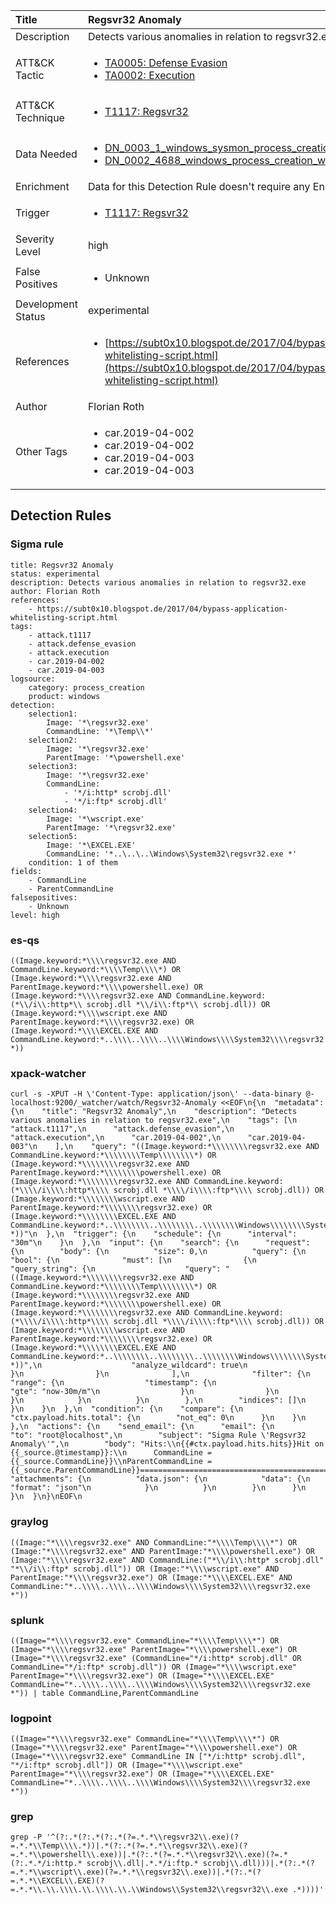 | Title                | Regsvr32 Anomaly                                                                                                                                                 |
|:---------------------|:------------------------------------------------------------------------------------------------------------------------------------------------------------|
| Description          | Detects various anomalies in relation to regsvr32.exe                                                                                                                                           |
| ATT&amp;CK Tactic    |  <ul><li>[TA0005: Defense Evasion](https://attack.mitre.org/tactics/TA0005)</li><li>[TA0002: Execution](https://attack.mitre.org/tactics/TA0002)</li></ul>  |
| ATT&amp;CK Technique | <ul><li>[T1117: Regsvr32](https://attack.mitre.org/techniques/T1117)</li></ul>  |
| Data Needed          | <ul><li>[DN_0003_1_windows_sysmon_process_creation](../Data_Needed/DN_0003_1_windows_sysmon_process_creation.md)</li><li>[DN_0002_4688_windows_process_creation_with_commandline](../Data_Needed/DN_0002_4688_windows_process_creation_with_commandline.md)</li></ul>  |
| Enrichment           |  Data for this Detection Rule doesn't require any Enrichments.  |
| Trigger              | <ul><li>[T1117: Regsvr32](../Triggers/T1117.md)</li></ul>  |
| Severity Level       | high |
| False Positives      | <ul><li>Unknown</li></ul>  |
| Development Status   | experimental |
| References           | <ul><li>[https://subt0x10.blogspot.de/2017/04/bypass-application-whitelisting-script.html](https://subt0x10.blogspot.de/2017/04/bypass-application-whitelisting-script.html)</li></ul>  |
| Author               | Florian Roth |
| Other Tags           | <ul><li>car.2019-04-002</li><li>car.2019-04-002</li><li>car.2019-04-003</li><li>car.2019-04-003</li></ul> | 

## Detection Rules

### Sigma rule

```
title: Regsvr32 Anomaly
status: experimental
description: Detects various anomalies in relation to regsvr32.exe
author: Florian Roth
references:
    - https://subt0x10.blogspot.de/2017/04/bypass-application-whitelisting-script.html
tags:
    - attack.t1117
    - attack.defense_evasion
    - attack.execution
    - car.2019-04-002
    - car.2019-04-003
logsource:
    category: process_creation
    product: windows
detection:
    selection1:
        Image: '*\regsvr32.exe'
        CommandLine: '*\Temp\\*'
    selection2:
        Image: '*\regsvr32.exe'
        ParentImage: '*\powershell.exe'
    selection3:
        Image: '*\regsvr32.exe'
        CommandLine:
            - '*/i:http* scrobj.dll'
            - '*/i:ftp* scrobj.dll'
    selection4:
        Image: '*\wscript.exe'
        ParentImage: '*\regsvr32.exe'
    selection5:
        Image: '*\EXCEL.EXE'
        CommandLine: '*..\..\..\Windows\System32\regsvr32.exe *'
    condition: 1 of them
fields:
    - CommandLine
    - ParentCommandLine
falsepositives:
    - Unknown
level: high

```





### es-qs
    
```
((Image.keyword:*\\\\regsvr32.exe AND CommandLine.keyword:*\\\\Temp\\\\*) OR (Image.keyword:*\\\\regsvr32.exe AND ParentImage.keyword:*\\\\powershell.exe) OR (Image.keyword:*\\\\regsvr32.exe AND CommandLine.keyword:(*\\/i\\:http*\\ scrobj.dll *\\/i\\:ftp*\\ scrobj.dll)) OR (Image.keyword:*\\\\wscript.exe AND ParentImage.keyword:*\\\\regsvr32.exe) OR (Image.keyword:*\\\\EXCEL.EXE AND CommandLine.keyword:*..\\\\..\\\\..\\\\Windows\\\\System32\\\\regsvr32.exe\\ *))
```


### xpack-watcher
    
```
curl -s -XPUT -H \'Content-Type: application/json\' --data-binary @- localhost:9200/_watcher/watch/Regsvr32-Anomaly <<EOF\n{\n  "metadata": {\n    "title": "Regsvr32 Anomaly",\n    "description": "Detects various anomalies in relation to regsvr32.exe",\n    "tags": [\n      "attack.t1117",\n      "attack.defense_evasion",\n      "attack.execution",\n      "car.2019-04-002",\n      "car.2019-04-003"\n    ],\n    "query": "((Image.keyword:*\\\\\\\\regsvr32.exe AND CommandLine.keyword:*\\\\\\\\Temp\\\\\\\\*) OR (Image.keyword:*\\\\\\\\regsvr32.exe AND ParentImage.keyword:*\\\\\\\\powershell.exe) OR (Image.keyword:*\\\\\\\\regsvr32.exe AND CommandLine.keyword:(*\\\\/i\\\\:http*\\\\ scrobj.dll *\\\\/i\\\\:ftp*\\\\ scrobj.dll)) OR (Image.keyword:*\\\\\\\\wscript.exe AND ParentImage.keyword:*\\\\\\\\regsvr32.exe) OR (Image.keyword:*\\\\\\\\EXCEL.EXE AND CommandLine.keyword:*..\\\\\\\\..\\\\\\\\..\\\\\\\\Windows\\\\\\\\System32\\\\\\\\regsvr32.exe\\\\ *))"\n  },\n  "trigger": {\n    "schedule": {\n      "interval": "30m"\n    }\n  },\n  "input": {\n    "search": {\n      "request": {\n        "body": {\n          "size": 0,\n          "query": {\n            "bool": {\n              "must": [\n                {\n                  "query_string": {\n                    "query": "((Image.keyword:*\\\\\\\\regsvr32.exe AND CommandLine.keyword:*\\\\\\\\Temp\\\\\\\\*) OR (Image.keyword:*\\\\\\\\regsvr32.exe AND ParentImage.keyword:*\\\\\\\\powershell.exe) OR (Image.keyword:*\\\\\\\\regsvr32.exe AND CommandLine.keyword:(*\\\\/i\\\\:http*\\\\ scrobj.dll *\\\\/i\\\\:ftp*\\\\ scrobj.dll)) OR (Image.keyword:*\\\\\\\\wscript.exe AND ParentImage.keyword:*\\\\\\\\regsvr32.exe) OR (Image.keyword:*\\\\\\\\EXCEL.EXE AND CommandLine.keyword:*..\\\\\\\\..\\\\\\\\..\\\\\\\\Windows\\\\\\\\System32\\\\\\\\regsvr32.exe\\\\ *))",\n                    "analyze_wildcard": true\n                  }\n                }\n              ],\n              "filter": {\n                "range": {\n                  "timestamp": {\n                    "gte": "now-30m/m"\n                  }\n                }\n              }\n            }\n          }\n        },\n        "indices": []\n      }\n    }\n  },\n  "condition": {\n    "compare": {\n      "ctx.payload.hits.total": {\n        "not_eq": 0\n      }\n    }\n  },\n  "actions": {\n    "send_email": {\n      "email": {\n        "to": "root@localhost",\n        "subject": "Sigma Rule \'Regsvr32 Anomaly\'",\n        "body": "Hits:\\n{{#ctx.payload.hits.hits}}Hit on {{_source.@timestamp}}:\\n      CommandLine = {{_source.CommandLine}}\\nParentCommandLine = {{_source.ParentCommandLine}}================================================================================\\n{{/ctx.payload.hits.hits}}",\n        "attachments": {\n          "data.json": {\n            "data": {\n              "format": "json"\n            }\n          }\n        }\n      }\n    }\n  }\n}\nEOF\n
```


### graylog
    
```
((Image:"*\\\\regsvr32.exe" AND CommandLine:"*\\\\Temp\\\\*") OR (Image:"*\\\\regsvr32.exe" AND ParentImage:"*\\\\powershell.exe") OR (Image:"*\\\\regsvr32.exe" AND CommandLine:("*\\/i\\:http* scrobj.dll" "*\\/i\\:ftp* scrobj.dll")) OR (Image:"*\\\\wscript.exe" AND ParentImage:"*\\\\regsvr32.exe") OR (Image:"*\\\\EXCEL.EXE" AND CommandLine:"*..\\\\..\\\\..\\\\Windows\\\\System32\\\\regsvr32.exe *"))
```


### splunk
    
```
((Image="*\\\\regsvr32.exe" CommandLine="*\\\\Temp\\\\*") OR (Image="*\\\\regsvr32.exe" ParentImage="*\\\\powershell.exe") OR (Image="*\\\\regsvr32.exe" (CommandLine="*/i:http* scrobj.dll" OR CommandLine="*/i:ftp* scrobj.dll")) OR (Image="*\\\\wscript.exe" ParentImage="*\\\\regsvr32.exe") OR (Image="*\\\\EXCEL.EXE" CommandLine="*..\\\\..\\\\..\\\\Windows\\\\System32\\\\regsvr32.exe *")) | table CommandLine,ParentCommandLine
```


### logpoint
    
```
((Image="*\\\\regsvr32.exe" CommandLine="*\\\\Temp\\\\*") OR (Image="*\\\\regsvr32.exe" ParentImage="*\\\\powershell.exe") OR (Image="*\\\\regsvr32.exe" CommandLine IN ["*/i:http* scrobj.dll", "*/i:ftp* scrobj.dll"]) OR (Image="*\\\\wscript.exe" ParentImage="*\\\\regsvr32.exe") OR (Image="*\\\\EXCEL.EXE" CommandLine="*..\\\\..\\\\..\\\\Windows\\\\System32\\\\regsvr32.exe *"))
```


### grep
    
```
grep -P '^(?:.*(?:.*(?:.*(?=.*.*\\regsvr32\\.exe)(?=.*.*\\Temp\\\\.*))|.*(?:.*(?=.*.*\\regsvr32\\.exe)(?=.*.*\\powershell\\.exe))|.*(?:.*(?=.*.*\\regsvr32\\.exe)(?=.*(?:.*.*/i:http.* scrobj\\.dll|.*.*/i:ftp.* scrobj\\.dll)))|.*(?:.*(?=.*.*\\wscript\\.exe)(?=.*.*\\regsvr32\\.exe))|.*(?:.*(?=.*.*\\EXCEL\\.EXE)(?=.*.*\\.\\.\\\\.\\.\\\\.\\.\\Windows\\System32\\regsvr32\\.exe .*))))'
```



